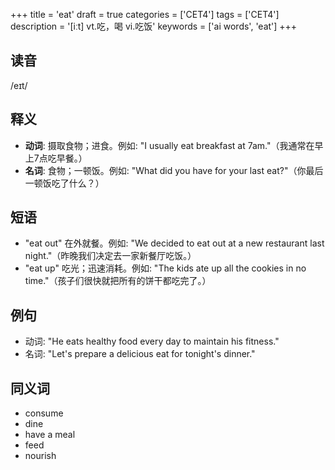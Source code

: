 +++
title = 'eat'
draft = true
categories = ['CET4']
tags = ['CET4']
description = '[iːt] vt.吃，喝 vi.吃饭'
keywords = ['ai words', 'eat']
+++

## 读音
/eɪt/

## 释义
- **动词**: 摄取食物；进食。例如: "I usually eat breakfast at 7am."（我通常在早上7点吃早餐。）
- **名词**: 食物；一顿饭。例如: "What did you have for your last eat?"（你最后一顿饭吃了什么？）

## 短语
- "eat out" 在外就餐。例如: "We decided to eat out at a new restaurant last night."（昨晚我们决定去一家新餐厅吃饭。）
- "eat up" 吃光；迅速消耗。例如: "The kids ate up all the cookies in no time."（孩子们很快就把所有的饼干都吃完了。）

## 例句
- 动词: "He eats healthy food every day to maintain his fitness."
- 名词: "Let's prepare a delicious eat for tonight's dinner."

## 同义词
- consume
- dine
- have a meal
- feed
- nourish
